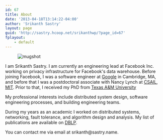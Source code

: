 ```yaml
---
id: 67
title: About
date: '2013-04-18T13:14:22-04:00'
author: 'Srikanth Sastry'
layout: page
guid: 'http://sastry.hcoop.net/srikanthwp/?page_id=67'
fplayout:
    - default
---
```


<!-- wp:image {"align":"left","id":669,"sizeSlug":"large","className":"wp-image-70"} -->
<div class="wp-block-image wp-image-70"><figure class="alignleft size-large"><img src="https://srikanth.sastry.name/wp-content/uploads/2021/07/img_2471-copy-1024x1024.jpg" alt="mugshot" class="wp-image-669"/></figure></div>
<!-- /wp:image -->

<!-- wp:paragraph -->
<p>I am Srikanth Sastry. I am currently an engineering lead at Facebook Inc. working on privacy infrastructure for Facebook's data warehouse. Before joining Facebook, I was a software engineer at <a rel="noreferrer noopener" href="http://www.google.com/about/jobs/locations/new-york/" target="_blank">Google</a>&nbsp;in Cambridge, MA, and before that I was a postdoctoral associate with Nancy Lynch at <a rel="noreferrer noopener" href="http://csail.mit.edu" target="_blank">CSAIL, MIT</a>. Prior to that,&nbsp;I received my PhD from <a rel="noreferrer noopener" href="http://www.tamu.edu" target="_blank">Texas A&amp;M University</a></p>
<!-- /wp:paragraph -->

<!-- wp:paragraph -->
<p>My professional interests include distributed system design, software engineering processes, and building engineering teams.<br /></p>
<!-- /wp:paragraph -->

<!-- wp:paragraph -->
<p>During my years as an academic I worked on distributed systems, networking, fault tolerance, and algorithm design and analysis. My list of publications are available on <a title="Srikanth Sastry's publications" rel="noopener" href="http://www.informatik.uni-trier.de/~ley/pers/hd/s/Sastry:Srikanth" target="_blank">DBLP</a>.</p>
<!-- /wp:paragraph -->

<!-- wp:paragraph -->
<p>You can contact me via email at srikanth@sastry.name.</p>
<!-- /wp:paragraph -->

